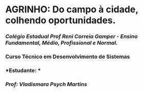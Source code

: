 #  **AGRINHO: Do campo à cidade, colhendo oportunidades.**
### _Colégio Estadual Prof Reni Correia Gamper - Ensino Fundamental, Médio, Profissional e Normal._
### Curso Técnico em Desenvolvimento de Sistemas
### *Estudante: *
### *Prof: Vladismara Psych Martins*
